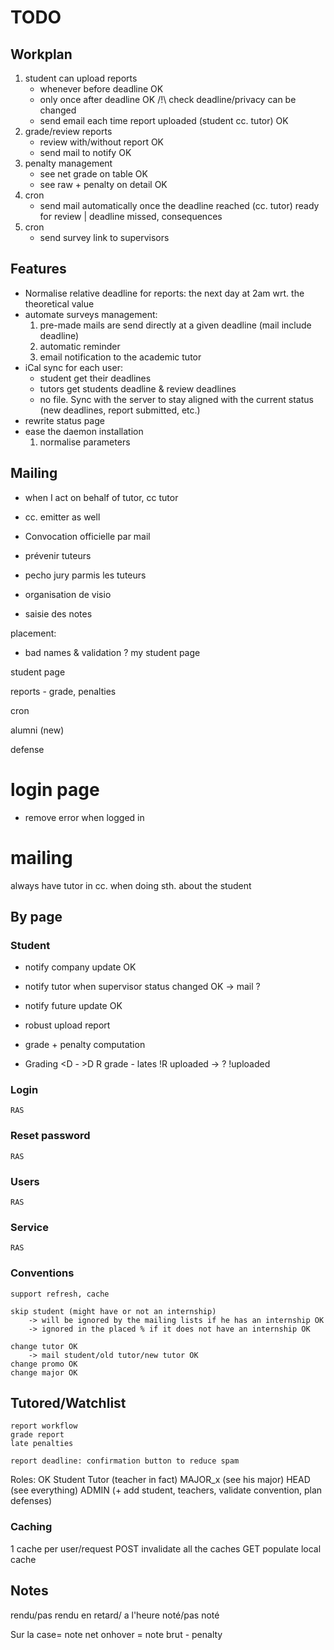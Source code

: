 # TODO

## Workplan

1. student can upload reports
	- whenever before deadline OK
	- only once after deadline OK
	/!\ check deadline/privacy can be changed
	- send email each time report uploaded (student cc. tutor) OK
1. grade/review reports
	- review with/without report OK
	- send mail to notify OK
1. penalty management
	- see net grade on table OK
	- see raw + penalty on detail OK
1. cron
	- send mail automatically once the deadline reached (cc. tutor)
	 	ready for review | deadline missed, consequences
1. cron
	- send survey link to supervisors

## Features

- Normalise relative deadline for reports: the next day at 2am wrt. the theoretical value
- automate surveys management:
	1. pre-made mails are send directly at a given deadline (mail include deadline)
	2. automatic reminder
	3. email notification to the academic tutor 
- iCal sync for each user:	
	- student get their deadlines
	- tutors get students deadline & review deadlines
	- no file. Sync with the server to stay aligned with the current status (new deadlines, report submitted, etc.)
- rewrite status page
- ease the daemon installation
	1. normalise parameters

## Mailing
- when I act on behalf of tutor, cc tutor
- cc. emitter as well


- Convocation officielle par mail
- prévenir tuteurs
- pecho jury parmis les tuteurs
- organisation de visio
- saisie des notes



placement:
- bad names & validation ?
my student page


student page


reports
	- grade, penalties

cron

alumni (new)


defense


# login page
- remove error when logged in

# mailing
always have tutor in cc. when doing sth. about the student




## By page

### Student
   - notify company update OK
   - notify tutor when supervisor status changed OK
   	-> mail ?
   - notify future update OK

   - robust upload report
   - grade + penalty computation

   - Grading
   	<D -
   	>D 
   		R grade - lates
   	    !R
   	    	uploaded -> ?
   	    	!uploaded 
### Login
	RAS

### Reset password
	RAS

### Users
	RAS

### Service
	RAS

### Conventions

	support refresh, cache

	skip student (might have or not an internship)
		-> will be ignored by the mailing lists if he has an internship OK
		-> ignored in the placed % if it does not have an internship OK

	change tutor OK
		-> mail student/old tutor/new tutor OK
	change promo OK
	change major OK

## Tutored/Watchlist
	
	report workflow
	grade report
	late penalties

	report deadline: confirmation button to reduce spam


Roles: OK
Student
Tutor (teacher in fact)
MAJOR_x (see his major)
HEAD (see everything)
ADMIN (+ add student, teachers, validate convention, plan defenses)

### Caching

1 cache per user/request
POST invalidate all the caches
GET populate local cache


## Notes
rendu/pas rendu
en retard/ a l'heure
noté/pas noté

Sur la case= note net
onhover = note brut - penalty